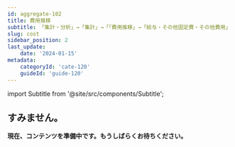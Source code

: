 ```yaml
---
id: aggregate-102
title: 費用推移
subtitle: 「集計・分析」→「集計」→「「費用推移」→「給与・その他固定費・その他費用」
slug: cost
sidebar_position: 2
last_update: 
    date: '2024-01-15'
metadata: 
    categoryId: 'cate-120'
    guideId: 'guide-120'
---
```


import Subtitle from '@site/src/components/Subtitle';

<Subtitle text={frontMatter.subtitle} />

## すみません。

**現在、コンテンツを準備中です。もうしばらくお待ちください。**